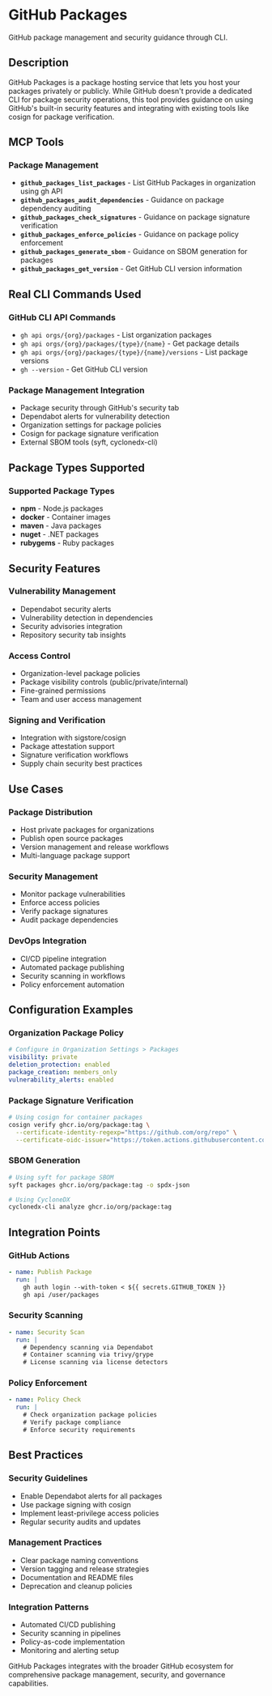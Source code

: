 # GitHub Packages

GitHub package management and security guidance through CLI.

## Description

GitHub Packages is a package hosting service that lets you host your packages privately or publicly. While GitHub doesn't provide a dedicated CLI for package security operations, this tool provides guidance on using GitHub's built-in security features and integrating with existing tools like cosign for package verification.

## MCP Tools

### Package Management
- **`github_packages_list_packages`** - List GitHub Packages in organization using gh API
- **`github_packages_audit_dependencies`** - Guidance on package dependency auditing
- **`github_packages_check_signatures`** - Guidance on package signature verification
- **`github_packages_enforce_policies`** - Guidance on package policy enforcement
- **`github_packages_generate_sbom`** - Guidance on SBOM generation for packages
- **`github_packages_get_version`** - Get GitHub CLI version information

## Real CLI Commands Used

### GitHub CLI API Commands
- `gh api orgs/{org}/packages` - List organization packages
- `gh api orgs/{org}/packages/{type}/{name}` - Get package details
- `gh api orgs/{org}/packages/{type}/{name}/versions` - List package versions
- `gh --version` - Get GitHub CLI version

### Package Management Integration
- Package security through GitHub's security tab
- Dependabot alerts for vulnerability detection
- Organization settings for package policies
- Cosign for package signature verification
- External SBOM tools (syft, cyclonedx-cli)

## Package Types Supported

### Supported Package Types
- **npm** - Node.js packages
- **docker** - Container images
- **maven** - Java packages
- **nuget** - .NET packages
- **rubygems** - Ruby packages

## Security Features

### Vulnerability Management
- Dependabot security alerts
- Vulnerability detection in dependencies
- Security advisories integration
- Repository security tab insights

### Access Control
- Organization-level package policies
- Package visibility controls (public/private/internal)
- Fine-grained permissions
- Team and user access management

### Signing and Verification
- Integration with sigstore/cosign
- Package attestation support
- Signature verification workflows
- Supply chain security best practices

## Use Cases

### Package Distribution
- Host private packages for organizations
- Publish open source packages
- Version management and release workflows
- Multi-language package support

### Security Management
- Monitor package vulnerabilities
- Enforce access policies
- Verify package signatures
- Audit package dependencies

### DevOps Integration
- CI/CD pipeline integration
- Automated package publishing
- Security scanning in workflows
- Policy enforcement automation

## Configuration Examples

### Organization Package Policy
```yaml
# Configure in Organization Settings > Packages
visibility: private
deletion_protection: enabled
package_creation: members_only
vulnerability_alerts: enabled
```

### Package Signature Verification
```bash
# Using cosign for container packages
cosign verify ghcr.io/org/package:tag \
  --certificate-identity-regexp="https://github.com/org/repo" \
  --certificate-oidc-issuer="https://token.actions.githubusercontent.com"
```

### SBOM Generation
```bash
# Using syft for package SBOM
syft packages ghcr.io/org/package:tag -o spdx-json

# Using CycloneDX
cyclonedx-cli analyze ghcr.io/org/package:tag
```

## Integration Points

### GitHub Actions
```yaml
- name: Publish Package
  run: |
    gh auth login --with-token < ${{ secrets.GITHUB_TOKEN }}
    gh api /user/packages
```

### Security Scanning
```yaml
- name: Security Scan
  run: |
    # Dependency scanning via Dependabot
    # Container scanning via trivy/grype
    # License scanning via license detectors
```

### Policy Enforcement
```yaml
- name: Policy Check
  run: |
    # Check organization package policies
    # Verify package compliance
    # Enforce security requirements
```

## Best Practices

### Security Guidelines
- Enable Dependabot alerts for all packages
- Use package signing with cosign
- Implement least-privilege access policies
- Regular security audits and updates

### Management Practices
- Clear package naming conventions
- Version tagging and release strategies
- Documentation and README files
- Deprecation and cleanup policies

### Integration Patterns
- Automated CI/CD publishing
- Security scanning in pipelines
- Policy-as-code implementation
- Monitoring and alerting setup

GitHub Packages integrates with the broader GitHub ecosystem for comprehensive package management, security, and governance capabilities.